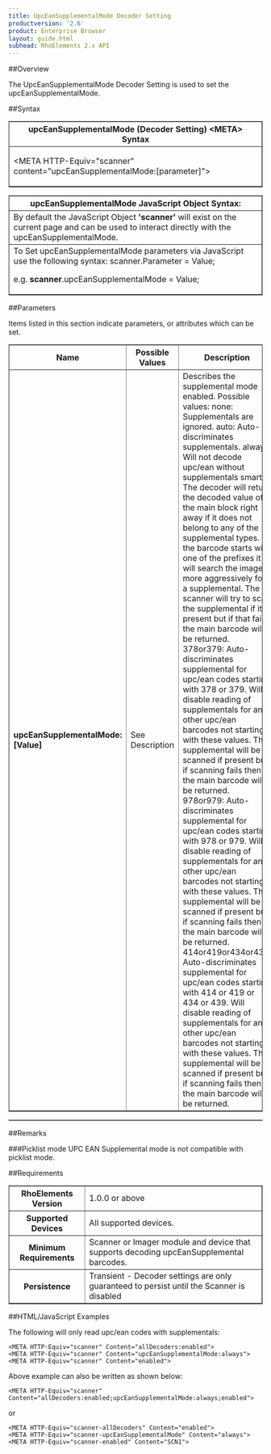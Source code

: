 ```yaml
---
title: UpcEanSupplementalMode Decoder Setting
productversion: '2.6'
product: Enterprise Browser
layout: guide.html
subhead: RhoElements 2.x API
---
```


##Overview

The UpcEanSupplementalMode Decoder Setting is used to set the upcEanSupplementalMode.

##Syntax

<table class="facelift" style="width:100%" border="1" padding="5px"> <tr><th class="tableHeading">upcEanSupplementalMode (Decoder Setting) &lt;META&gt; Syntax
</th></tr><tr><td class="clsSyntaxCells clsOddRow"><p>&lt;META HTTP-Equiv="scanner" content="upcEanSupplementalMode:[parameter]"&gt;</p></td></tr></table>
<table class="facelift" style="width:100%" border="1" padding="5px"> <tr><th class="tableHeading">upcEanSupplementalMode JavaScript Object Syntax:</th></tr><tr><td class="clsSyntaxCells clsOddRow">
By default the JavaScript Object <b>'scanner'</b> will exist on the current page and can be used to interact directly with the upcEanSupplementalMode.
</td></tr><tr><td class="clsSyntaxCells clsEvenRow">
To Set upcEanSupplementalMode parameters via JavaScript use the following syntax: scanner.Parameter = Value;
<P />e.g. <b>scanner</b>.upcEanSupplementalMode = Value;
</td></tr></table>

##Parameters


Items listed in this section indicate parameters, or attributes which can be set.
<table class="facelift" style="width:100%" border="1" padding="5px"> <col width="20%" /><col width="20%" /><col width="38%" /><col width="22%" /><tr><th class="tableHeading">Name</th><th class="tableHeading">Possible Values</th><th class="tableHeading">Description</th><th class="tableHeading">Default Value</th></tr><tr><td class="clsSyntaxCells clsOddRow"><b>upcEanSupplementalMode:[Value]
</b></td><td class="clsSyntaxCells clsOddRow">See Description</td><td class="clsSyntaxCells clsOddRow">Describes the supplemental mode enabled.  Possible values:
<DESCDETAIL>
none:
  Supplementals are ignored.
auto:
  Auto-discriminates supplementals.
always:  
  Will not decode upc/ean without supplementals
smart:
  The decoder will return the decoded value of the main block right away if it does not belong 
  to any of the supplemental types.  If the barcode starts with one of the prefixes it will 
  search the image more aggressively for a supplemental.  The scanner will try to scan the 
  supplemental if it is present but if that fails, the main barcode will be returned.  
378or379:
  Auto-discriminates supplemental for upc/ean codes starting with 378 or 379.  Will disable 
  reading of supplementals for any other upc/ean barcodes not starting with these values.  
  The supplemental will be scanned if present but if scanning fails then the main barcode 
  will be returned.  
978or979:
  Auto-discriminates supplemental for upc/ean codes starting with 978 or 979.  Will disable 
  reading of supplementals for any other upc/ean barcodes not starting with these values.  
  The supplemental will be scanned if present but if scanning fails then the main barcode 
  will be returned.  
414or419or434or439:
  Auto-discriminates supplemental for upc/ean codes starting with 414 or 419 or 434 or 439.  
  Will disable reading of supplementals for any other upc/ean barcodes not starting with 
  these values.  The supplemental will be scanned if present but if scanning fails then 
  the main barcode will be returned.  
  </DESCDETAIL></td><td class="clsSyntaxCells clsOddRow">Device specific</td></tr></table>
<table class="facelift" style="width:100%" border="1" padding="5px"> <col width="78%" /><col width="8%" /><col width="1%" /><col width="5%" /><col width="1%" /><col width="5%" /><col width="2%" /></table>




##Remarks


###Picklist mode
UPC EAN Supplemental mode is not compatible with picklist mode.




##Requirements

<table class="facelift" style="width:100%" border="1" padding="5px"> <tr><th class="tableHeading">RhoElements Version</th><td class="clsSyntaxCell clsEvenRow">1.0.0 or above
</td></tr><tr><th class="tableHeading">Supported Devices</th><td class="clsSyntaxCell clsOddRow">All supported devices.</td></tr><tr><th class="tableHeading">Minimum Requirements</th><td class="clsSyntaxCell clsOddRow">Scanner or Imager module and device that supports decoding upcEanSupplemental barcodes.</td></tr><tr><th class="tableHeading">Persistence</th><td class="clsSyntaxCell clsEvenRow">Transient - Decoder settings are only guaranteed to persist until the Scanner is disabled</td></tr></table>


##HTML/JavaScript Examples

The following will only read upc/ean codes with supplementals:

	<META HTTP-Equiv="scanner" Content="allDecoders:enabled">
	<META HTTP-Equiv="scanner" Content="upcEanSupplementalMode:always">
	<META HTTP-Equiv="scanner" Content="enabled">
	
Above example can also be written as shown below:

	<META HTTP-Equiv="scanner" Content="allDecoders:enabled;upcEanSupplementalMode:always;enabled">
	
or

	<META HTTP-Equiv="scanner-allDecoders" Content="enabled">
	<META HTTP-Equiv="scanner-upcEanSupplementalMode" Content="always">
	<META HTTP-Equiv="scanner-enabled" Content="SCN1">
	





